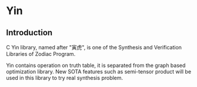 # Yin
## Introduction
C Yin library, named after "寅虎", is one of the Synthesis and Verification Libraries of Zodiac Program.

Yin contains operation on truth table, it is separated from the graph based optimization library. New SOTA features such as semi-tensor product will be used in this library to try real synthesis problem.
